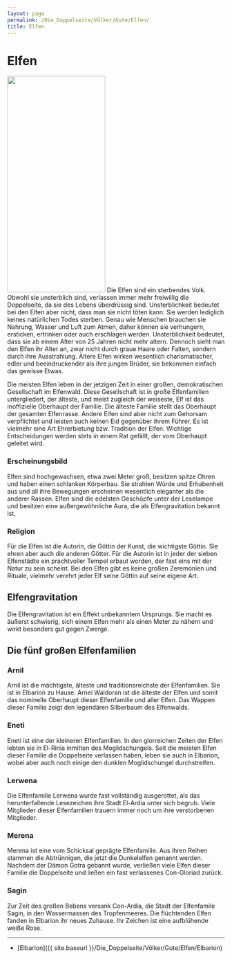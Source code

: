 ```yaml
---
layout: page
permalink: /Die_Doppelseite/Völker/Gute/Elfen/
title: Elfen
---
```


# Elfen

<img alt="" height="500" src="{{ site.baseurl }}/assets/images/rassen/elfe.jpg" width="227" />
Die Elfen sind ein sterbendes Volk. Obwohl sie unsterblich sind, verlassen immer mehr freiwillig die Doppelseite, da sie des Lebens überdrüssig sind. Unsterblichkeit bedeutet bei den Elfen aber nicht, dass man sie nicht töten kann: Sie werden lediglich keines natürlichen Todes sterben. Genau wie Menschen brauchen sie Nahrung, Wasser und Luft zum Atmen, daher können sie verhungern, ersticken, ertrinken oder auch erschlagen werden. Unsterblichkeit bedeutet, dass sie ab einem Alter von 25 Jahren nicht mehr altern. Dennoch sieht man den Elfen ihr Alter an, zwar nicht durch graue Haare oder Falten, sondern durch ihre Ausstrahlung. Ältere Elfen wirken wesentlich charismatischer, edler und beeindruckender als ihre jungen Brüder, sie bekommen einfach das gewisse Etwas.

Die meisten Elfen leben in der jetzigen Zeit in einer großen, demokratischen Gesellschaft im Elfenwald. Diese Gesellschaft ist in große Elfenfamilien untergliedert, der älteste, und meist zugleich der weiseste, Elf ist das inoffizielle Oberhaupt der Familie. Die älteste Familie stellt das Oberhaupt der gesamten Elfenrasse. Andere Elfen sind aber nicht zum Gehorsam verpflichtet und leisten auch keinen Eid gegenüber ihrem Führer. Es ist vielmehr eine Art Ehrerbietung bzw. Tradition der Elfen. Wichtige Entscheidungen werden stets in einem Rat gefällt, der vom Oberhaupt geleitet wird. 

### Erscheinungsbild

Elfen sind hochgewachsen, etwa zwei Meter groß, besitzen spitze Ohren und haben einen schlanken Körperbau. Sie strahlen Würde und Erhabenheit aus und all ihre Bewegungen erscheinen wesentlich eleganter als die anderer Rassen. Elfen sind die edelsten Geschöpfe unter der Leselampe und besitzen eine außergewöhnliche Aura, die als Elfengravitation bekannt ist.

### Religion

Für die Elfen ist die Autorin, die Göttin der Kunst, die wichtigste Göttin. Sie ehren aber auch die anderen Götter. Für die Autorin ist in jeder der sieben Elfenstädte ein prachtvoller Tempel erbaut worden, der fast eins mit der Natur zu sein scheint. Bei den Elfen gibt es keine großen Zeremonien und Rituale, vielmehr verehrt jeder Elf seine Göttin auf seine eigene Art.

## Elfengravitation

Die Elfengravitation ist ein Effekt unbekanntem Ursprungs. Sie macht es äußerst schwierig, sich einem Elfen mehr als einen Meter zu nähern und wirkt besonders gut gegen Zwerge.

## Die fünf großen Elfenfamilien

### Arnil

Arnil ist die mächtigste, älteste und traditionsreichste der Elfenfamilien. Sie ist in Elbarion zu Hause. Arnei Waldoran ist die älteste der Elfen und somit das nominelle Oberhaupt dieser Elfenfamilie und aller Elfen. Das Wappen dieser Familie zeigt den legendären Silberbaum des Elfenwalds.

### Eneti

Eneti ist eine der kleineren Elfenfamilien. In den glorreichen Zeiten der Elfen lebten sie in El-Rinia inmitten des Moglidschungels. Seit die meisten Elfen dieser Familie die Doppelseite verlassen haben, leben sie auch in Elbarion, wobei aber auch noch einige den dunklen Moglidschungel durchstreifen.

### Lerwena

Die Elfenfamilie Lerwena wurde fast vollständig ausgerottet, als das herunterfallende Lesezeichen ihre Stadt El-Ardia unter sich begrub. Viele Mitglieder dieser Elfenfamilien trauern immer noch um ihre verstorbenen Mitglieder.

### Merena

Merena ist eine vom Schicksal geprägte Elfenfamilie. Aus ihren Reihen stammen die Abtrünnigen, die jetzt die Dunkelelfen genannt werden. Nachdem der Dämon Gotra gebannt wurde, verließen viele Elfen dieser Familie die Doppelseite und ließen ein fast verlassenes Con-Gloriad zurück.

### Sagin

Zur Zeit des großen Bebens versank Con-Ardia, die Stadt der Elfenfamile Sagin, in den Wassermassen des Tropfenmeeres. Die flüchtenden Elfen fanden in Elbarion ihr neues Zuhause. Ihr Zeichen ist eine aufblühende weiße Rose.


***
- [Elbarion]({{ site.baseurl }}/Die_Doppelseite/Völker/Gute/Elfen/Elbarion)

